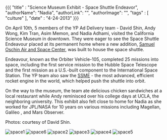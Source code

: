 {{{
  "title" : "Science Museum Exhibit - Space Shuttle Endeavor",
  "authorName": "Nadia",
  "authorLink": "",
  "authorImage": "",
  "tags" : [ "culture" ],
  "date" : "4-24-2013"
}}}

On April 10th, 5 members of the YP Ad Delivery team - David Shin, Andy Wong, Kim Tran, Asim Memon, and Nadia Adhami, visited the California Science Museum in downtown.
They were eager to see the Space Shuttle Endeavour placed at its permanent home where a new addition, [Samuel Oschin Air and Space Center](http://www.californiasciencecenter.org/GenInfo/Membership/Campaign/Campaign.php), was built to house the space shuttle.

Endeavour, known as the Orbiter Vehicle-105, completed 25 missions into space, including the first service mission to the Hubble Space Telescope and the first mission as a U.S.-built component to the International Space Station. The YP team also saw the [SSME](http://en.wikipedia.org/wiki/Space_Shuttle_Main_Engine) - the most advanced, efficient rocket engine in the world, which helped push the shuttle into orbit.

On the way to the museum, the team ate delicious chicken sandwiches at a local restaurant while Andy reminisced over his college days at UCLA, the neighboring university.
This exhibit also felt close to home for Nadia as she worked for JPL/NASA for 10 years on various missions including Magellan, Galileo , and Mars Observer.

Photos: courtesy of David Shin.

![space1](http://farm9.staticflickr.com/8379/8640619513_a68f7b2795_z.jpg)
![space6](http://farm9.staticflickr.com/8117/8640620311_926caf1728_z.jpg)
![space2](http://farm9.staticflickr.com/8100/8640621291_72d8d72d7a_z.jpg)
![space3](http://farm9.staticflickr.com/8247/8640621779_6ee65776d0_z.jpg)
![space4](http://farm9.staticflickr.com/8381/8640621493_91b2dfc34b_z.jpg)
![space5](http://farm9.staticflickr.com/8522/8640622673_39d1e957f6_z.jpg)


